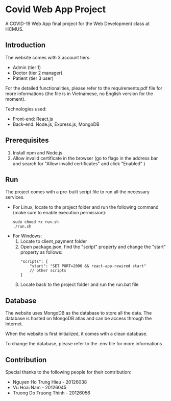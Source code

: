 # Covid Web App Project

A COVID-19 Web App final project for the Web Development class at HCMUS.

## Introduction

The website comes with 3 account tiers:

- Admin (tier 1)
- Doctor (tier 2 manager)
- Patient (tier 3 user)

For the detailed functionalities, please refer to the requirements.pdf file for more informations (the file is in Vietnamese, no English version for the moment).

Technologies used:

- Front-end: React.js
- Back-end: Node.js, Express.js, MongoDB

## Prerequisites

1. Install npm and Node.js
2. Allow invalid certificate in the browser (go to flags in the address bar and search for "Allow invalid certificates" and click "Enabled" )

## Run

The project comes with a pre-built script file to run all the necessary services.

- For Linux, locate to the project folder and run the following command (make sure to enable execution permission):
  ```
  sudo chmod +x run.sh
  ./run.sh
  ```
- For Windows:
  1.  Locate to client_payment folder
  2.  Open package.json, find the "script" property and change the "start" property as follows:
      ```
      "scripts": {
          "start": "SET PORT=2000 && react-app-rewired start"
          // other scripts
      }
      ```
  3.  Locate back to the project folder and run the run.bat file

## Database

The website uses MongoDB as the database to store all the data. The database is hosted on MongoDB atlas and can be access through the Internet.

When the website is first initialized, it comes with a clean database.

To change the database, please refer to the .env file for more informations

## Contribution

Special thanks to the following people for their contribution:

- Nguyen Ho Trung Hieu - 20126038
- Vu Hoai Nam - 20126045
- Truong Do Truong Thinh - 20126056
